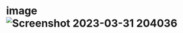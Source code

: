 # image![Screenshot 2023-03-31 204036](https://user-images.githubusercontent.com/129751851/229792737-e2ead017-8189-4aa5-9298-b73f203e6214.png)
